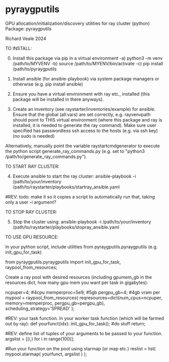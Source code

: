 # pyraygputils
GPU allocation/initialization/discovery utilities for ray cluster (python)
Package: pyraygputils

Richard Veale 2024

TO INSTALL:

0) Install this package via pip in a virtual environment
-a) python3 -m venv /path/to/MYVENV
-b) source /path/to/MYENV/bin/activate
-c) pip install /path/to/pyraygputils

1) Install ansible (for ansible-playbook) via system package managers or
otherwise (e.g. pip install ansible)

2) Ensure you have a virtual environment with ray etc., installed
(this package will be installed in there anyways).

3) Create an inventory (see raystarter/inventories/example) for
ansible. Ensure that the global (all:vars) are set correctly,
e.g. rayvenvpath should point to THIS virtual environment (where this
package and ray is installed, it is needed to generate the ray
command). Make sure user specified has passwordless ssh access to the
hosts (e.g. via ssh key) (no sudo is needed)

Alternatively, manually point the variable raystartcmdgenerator to
execute the python script generate_ray_commands.py (e.g. set to
"python3 /path/to/generate_ray_commands.py").

TO START RAY CLUSTER:

4) Execute ansible to start the ray cluster:
ansible-playbook -i /path/to/your/inventory /path/to/raystarter/playbooks/startray_ansible.yaml

#REV: todo: make it so it copies a script to automatically run that, taking only a user -i argument?


TO STOP RAY CLUSTER:

5) Stop the cluster using:
ansible-playbook -i /path/to/your/inventory /path/to/raystarter/playbooks/stopray_ansible.yaml



TO USE GPU RESOURCE:

In your python script, include utilities from pyraygputils.pyraygputils (e.g. init_gpu_for_task)

from pyraygputils.pyraygputils import init_gpu_for_task, raypool_from_resources;

Create a ray pool with desired resources (including gpumem_gb in the resources dict, how many gpu mem you want per task in gigabytes):

ncpuper=4; #4cpu
memperproc=5e9; #5gb
pergpu_gb=4; #4gb vram per
mypool = raypool_from_resources( reqresources=dict(num_cpus=ncpuper, memory=memperproc,
                                                pergpu_gb=pergpu_gb),
						scheduling_strategy='SPREAD' );

#REV: your task function. In your worker task function (which will be farmed out by ray):
def yourfunct(idx):
    init_gpu_for_task();
    #do stuff
    return;

#REV: define list of tuples of your arguments to be passed to your function.
argslist = [(i,) for i in range(100)];

#Run your function on the pool using starmap (or map etc.)
reslist = list( mypool.starmap( yourfunct, argslist ) );
